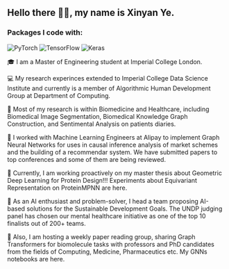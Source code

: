 ## Hello there 👋🏻, my name is Xinyan Ye.

### Packages I code with:
![PyTorch](https://img.shields.io/badge/PyTorch-%23EE4C2C.svg?style=for-the-badge&logo=PyTorch&logoColor=white)
![TensorFlow](https://img.shields.io/badge/TensorFlow-%23FF6F00.svg?style=for-the-badge&logo=TensorFlow&logoColor=white)
![Keras](https://img.shields.io/badge/Keras-%23D00000.svg?style=for-the-badge&logo=Keras&logoColor=white)

<!--
**xy2119/xy2119** is a ✨ _special_ ✨ repository because its `README.md` (this file) appears on your GitHub profile.

Here are some ideas to get you started:

- 🔭 I’m currently working on ...
- 🌱 I’m currently learning ...
- 👯 I’m looking to collaborate on ...
- 🤔 I’m looking for help with ...
- 💬 Ask me about ...
- 📫 How to reach me: ...
- 😄 Pronouns: ...
- ⚡ Fun fact: ...
-->


🎓 I am a Master of Engineering student at Imperial College London. 

💻 My research experinces extended to Imperial College Data Science Institute and currently is a member of Algorithmic Human Development Group at Department of Computing.

💊 Most of my research is within Biomedicine and Healthcare, including Biomedical Image Segmentation, Biomedical Knowledge Graph Construction, and Sentimental Analysis on patients diaries.

🦾 I worked with Machine Learning Engineers at Alipay to implement Graph Neural Networks for uses in causal inference analysis of market schemes and the building of a recommendar system. We have submitted papers to top conferences and some of them are being reviewed.

🧬 Currently, I am working proactively on my master thesis about Geometric Deep Learning for Protein Design!!! Experiments about Equivariant Representation on ProteinMPNN are here.

🌱 As an AI enthusiast and problem-solver, I head a team proposing AI-based solutions for the Sustainable Development Goals. The UNDP judging panel has chosen our mental healthcare initiative as one of the top 10 finalists out of 200+ teams.

💬 Also, I am hosting a weekly paper reading group, sharing Graph Transformers for biomolecule tasks with professors and PhD candidates from the fields of Computing, Medicine, Pharmaceutics etc. My GNNs notebooks are here.
